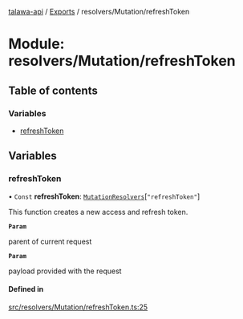 [talawa-api](../README.md) / [Exports](../modules.md) / resolvers/Mutation/refreshToken

# Module: resolvers/Mutation/refreshToken

## Table of contents

### Variables

- [refreshToken](resolvers_Mutation_refreshToken.md#refreshtoken)

## Variables

### refreshToken

• `Const` **refreshToken**: [`MutationResolvers`](types_generatedGraphQLTypes.md#mutationresolvers)[``"refreshToken"``]

This function creates a new access and refresh token.

**`Param`**

parent of current request

**`Param`**

payload provided with the request

#### Defined in

[src/resolvers/Mutation/refreshToken.ts:25](https://github.com/PalisadoesFoundation/talawa-api/blob/636e51c/src/resolvers/Mutation/refreshToken.ts#L25)
